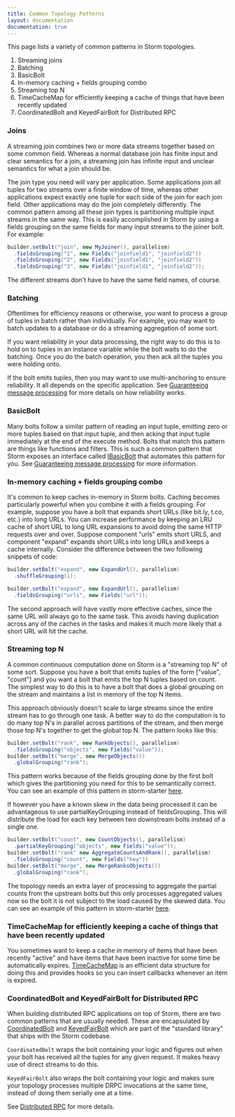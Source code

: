 ```yaml
---
title: Common Topology Patterns
layout: documentation
documentation: true
---
```


This page lists a variety of common patterns in Storm topologies.

1. Streaming joins
2. Batching
3. BasicBolt
4. In-memory caching + fields grouping combo
5. Streaming top N
6. TimeCacheMap for efficiently keeping a cache of things that have been recently updated
7. CoordinatedBolt and KeyedFairBolt for Distributed RPC

### Joins

A streaming join combines two or more data streams together based on some common field. Whereas a normal database join has finite input and clear semantics for a join, a streaming join has infinite input and unclear semantics for what a join should be.

The join type you need will vary per application. Some applications join all tuples for two streams over a finite window of time, whereas other applications expect exactly one tuple for each side of the join for each join field. Other applications may do the join completely differently. The common pattern among all these join types is partitioning multiple input streams in the same way. This is easily accomplished in Storm by using a fields grouping on the same fields for many input streams to the joiner bolt. For example:

```java
builder.setBolt("join", new MyJoiner(), parallelism)
  .fieldsGrouping("1", new Fields("joinfield1", "joinfield2"))
  .fieldsGrouping("2", new Fields("joinfield1", "joinfield2"))
  .fieldsGrouping("3", new Fields("joinfield1", "joinfield2"));
```

The different streams don't have to have the same field names, of course.


### Batching

Oftentimes for efficiency reasons or otherwise, you want to process a group of tuples in batch rather than individually. For example, you may want to batch updates to a database or do a streaming aggregation of some sort.

If you want reliability in your data processing, the right way to do this is to hold on to tuples in an instance variable while the bolt waits to do the batching. Once you do the batch operation, you then ack all the tuples you were holding onto.

If the bolt emits tuples, then you may want to use multi-anchoring to ensure reliability. It all depends on the specific application. See [Guaranteeing message processing](Guaranteeing-message-processing.html) for more details on how reliability works.

### BasicBolt
Many bolts follow a similar pattern of reading an input tuple, emitting zero or more tuples based on that input tuple, and then acking that input tuple immediately at the end of the execute method. Bolts that match this pattern are things like functions and filters. This is such a common pattern that Storm exposes an interface called [IBasicBolt](/apidocs/backtype/storm/topology/IBasicBolt.html) that automates this pattern for you. See [Guaranteeing message processing](Guaranteeing-message-processing.html) for more information.

### In-memory caching + fields grouping combo

It's common to keep caches in-memory in Storm bolts. Caching becomes particularly powerful when you combine it with a fields grouping. For example, suppose you have a bolt that expands short URLs (like bit.ly, t.co, etc.) into long URLs. You can increase performance by keeping an LRU cache of short URL to long URL expansions to avoid doing the same HTTP requests over and over. Suppose component "urls" emits short URLS, and component "expand" expands short URLs into long URLs and keeps a cache internally. Consider the difference between the two following snippets of code:

```java
builder.setBolt("expand", new ExpandUrl(), parallelism)
  .shuffleGrouping(1);
```

```java
builder.setBolt("expand", new ExpandUrl(), parallelism)
  .fieldsGrouping("urls", new Fields("url"));
```

The second approach will have vastly more effective caches, since the same URL will always go to the same task. This avoids having duplication across any of the caches in the tasks and makes it much more likely that a short URL will hit the cache.

### Streaming top N

A common continuous computation done on Storm is a "streaming top N" of some sort. Suppose you have a bolt that emits tuples of the form ["value", "count"] and you want a bolt that emits the top N tuples based on count. The simplest way to do this is to have a bolt that does a global grouping on the stream and maintains a list in memory of the top N items.

This approach obviously doesn't scale to large streams since the entire stream has to go through one task. A better way to do the computation is to do many top N's in parallel across partitions of the stream, and then merge those top N's together to get the global top N. The pattern looks like this:

```java
builder.setBolt("rank", new RankObjects(), parallelism)
  .fieldsGrouping("objects", new Fields("value"));
builder.setBolt("merge", new MergeObjects())
  .globalGrouping("rank");
```

This pattern works because of the fields grouping done by the first bolt which gives the partitioning you need for this to be semantically correct. You can see an example of this pattern in storm-starter [here](https://github.com/apache/storm/blob/master/examples/storm-starter/src/jvm/storm/starter/RollingTopWords.java).

If however you have a known skew in the data being processed it can be advantageous to use partialKeyGrouping instead of fieldsGrouping.  This will distribute the load for each key between two downstream bolts instead of a single one.

```java
builder.setBolt("count", new CountObjects(), parallelism)
  .partialKeyGrouping("objects", new Fields("value"));
builder.setBolt("rank" new AggregateCountsAndRank(), parallelism)
  .fieldsGrouping("count", new Fields("key"))
builder.setBolt("merge", new MergeRanksObjects())
  .globalGrouping("rank");
``` 

The topology needs an extra layer of processing to aggregate the partial counts from the upstream bolts but this only processes aggregated values now so the bolt it is not subject to the load caused by the skewed data. You can see an example of this pattern in storm-starter [here](https://github.com/apache/storm/blob/master/examples/storm-starter/src/jvm/storm/starter/SkewedRollingTopWords.java).

### TimeCacheMap for efficiently keeping a cache of things that have been recently updated

You sometimes want to keep a cache in memory of items that have been recently "active" and have items that have been inactive for some time be automatically expires. [TimeCacheMap](/apidocs/backtype/storm/utils/TimeCacheMap.html) is an efficient data structure for doing this and provides hooks so you can insert callbacks whenever an item is expired.

### CoordinatedBolt and KeyedFairBolt for Distributed RPC

When building distributed RPC applications on top of Storm, there are two common patterns that are usually needed. These are encapsulated by [CoordinatedBolt](/apidocs/backtype/storm/task/CoordinatedBolt.html) and [KeyedFairBolt](/apidocs/backtype/storm/task/KeyedFairBolt.html) which are part of the "standard library" that ships with the Storm codebase.

`CoordinatedBolt` wraps the bolt containing your logic and figures out when your bolt has received all the tuples for any given request. It makes heavy use of direct streams to do this.

`KeyedFairBolt` also wraps the bolt containing your logic and makes sure your topology processes multiple DRPC invocations at the same time, instead of doing them serially one at a time.

See [Distributed RPC](Distributed-RPC.html) for more details.
